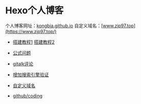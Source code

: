 # Hexo个人博客

个人博客网址：[kongbia.github.io](https://kongbia.github.io/)
自定义域名：[www.zjp97.top](https://www.zjp97.top/)


- [搭建教程1](https://www.cnblogs.com/liuxianan/p/build-blog-website-by-hexo-github.html) [搭建教程2](https://xiuxiuing.gitee.io/blog/2018/08/08/giteepage/)

- [公式问题](https://www.dazhuanlan.com/2019/12/24/5e01d6ad88402/)

- [gitalk评论](https://www.cnblogs.com/qisi007/p/13731562.html)

- [增加搜索引擎验证](https://www.jianshu.com/p/1ae43e700c45?utm_campaign=maleskine&utm_content=note&utm_medium=seo_notes&utm_source=recommendation)

- [自定义域名](https://www.cnblogs.com/LandWind/articles/8232033.html)
- [github/coding](https://zhuanlan.zhihu.com/p/142545818)


